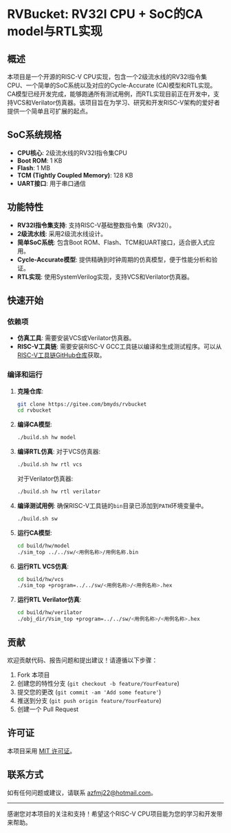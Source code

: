 # RVBucket: RV32I CPU + SoC的CA model与RTL实现

## 概述

本项目是一个开源的RISC-V CPU实现，包含一个2级流水线的RV32I指令集CPU、一个简单的SoC系统以及对应的Cycle-Accurate (CA)模型和RTL实现。CA模型已经开发完成，能够跑通所有测试用例，而RTL实现目前正在开发中，支持VCS和Verilator仿真器。该项目旨在为学习、研究和开发RISC-V架构的爱好者提供一个简单且可扩展的起点。

## SoC系统规格

- **CPU核心**: 2级流水线的RV32I指令集CPU
- **Boot ROM**: 1 KB
- **Flash**: 1 MB
- **TCM (Tightly Coupled Memory)**: 128 KB
- **UART接口**: 用于串口通信

## 功能特性

- **RV32I指令集支持**: 支持RISC-V基础整数指令集（RV32I）。
- **2级流水线**: 采用2级流水线设计。
- **简单SoC系统**: 包含Boot ROM、Flash、TCM和UART接口，适合嵌入式应用。
- **Cycle-Accurate模型**: 提供精确到时钟周期的仿真模型，便于性能分析和验证。
- **RTL实现**: 使用SystemVerilog实现，支持VCS和Verilator仿真器。

## 快速开始

### 依赖项

- **仿真工具**: 需要安装VCS或Verilator仿真器。
- **RISC-V工具链**: 需要安装RISC-V GCC工具链以编译和生成测试程序。可以从[RISC-V工具链GitHub仓库](https://github.com/riscv/riscv-gnu-toolchain)获取。

### 编译和运行

1. **克隆仓库**:
   ```bash
   git clone https://gitee.com/bmyds/rvbucket
   cd rvbucket
   ```

2. **编译CA模型**:
   ```bash
   ./build.sh hw model
   ```

3. **编译RTL仿真**:
   对于VCS仿真器:
   ```bash
   ./build.sh hw rtl vcs
   ```
   对于Verilator仿真器:
   ```bash
   ./build.sh hw rtl verilator
   ```

4. **编译测试用例**:
   确保RISC-V工具链的`bin`目录已添加到`PATH`环境变量中。
   ```bash
   ./build.sh sw
   ```

5. **运行CA模型**:
   ```bash
   cd build/hw/model
   ./sim_top ../../sw/<用例名称>/用例名称.bin
   ```

6. **运行RTL VCS仿真**:
   ```bash
   cd build/hw/vcs
   ./sim_top +program=../../sw/<用例名称>/<用例名称>.hex
   ```

7. **运行RTL Verilator仿真**:
   ```bash
   cd build/hw/verilator
   ./obj_dir/Vsim_top +program=../../sw/<用例名称>/<用例名称>.hex
   ```

## 贡献

欢迎贡献代码、报告问题和提出建议！请遵循以下步骤：

1. Fork 本项目
2. 创建您的特性分支 (`git checkout -b feature/YourFeature`)
3. 提交您的更改 (`git commit -am 'Add some feature'`)
4. 推送到分支 (`git push origin feature/YourFeature`)
5. 创建一个 Pull Request

## 许可证

本项目采用 [MIT 许可证](LICENSE)。

## 联系方式

如有任何问题或建议，请联系 [azfmj22@hotmail.com](mailto:azfmj22@hotmail.com)。

---

感谢您对本项目的关注和支持！希望这个RISC-V CPU项目能为您的学习和开发带来帮助。